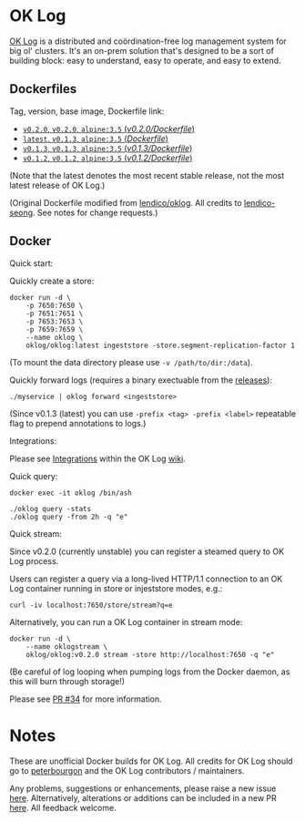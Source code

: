# OK Log

[OK Log](https://github.com/oklog/oklog) is a distributed and coördination-free log management system for big ol' clusters. It's an on-prem solution that's designed to be a sort of building block: easy to understand, easy to operate, and easy to extend.

## Dockerfiles

Tag, version, base image, Dockerfile link:

-	[`v0.2.0`, `v0.2.0`, `alpine:3.5` (*v0.2.0/Dockerfile*)](https://github.com/m247suppport/oklog/blob/master/v0.2.0/Dockerfile)
-	[`latest`, `v0.1.3`, `alpine:3.5` (*Dockerfile*)](https://github.com/m247suppport/oklog/blob/master/Dockerfile)
-	[`v0.1.3`, `v0.1.3`, `alpine:3.5` (*v0.1.3/Dockerfile*)](https://github.com/m247suppport/oklog/blob/master/v0.1.3/Dockerfile)
-	[`v0.1.2`, `v0.1.2`, `alpine:3.5` (*v0.1.2/Dockerfile*)](https://github.com/m247suppport/oklog/blob/master/v0.1.2/Dockerfile)

(Note that the latest denotes the most recent stable release, not the most latest release of OK Log.)

(Original Dockerfile modified from [lendico/oklog](https://hub.docker.com/r/lendico/oklog). All credits to [lendico-seong](https://github.com/lendico-seong). See notes for change requests.)

## Docker

Quick start:

Quickly create a store:

```
docker run -d \
	-p 7650:7650 \
	-p 7651:7651 \
	-p 7653:7653 \
	-p 7659:7659 \
	--name oklog \
	oklog/oklog:latest ingeststore -store.segment-replication-factor 1
```

(To mount the data directory please use `-v /path/to/dir:/data`).

Quickly forward logs (requires a binary exectuable from the [releases](https://github.com/oklog/oklog/releases)):

```
./myservice | oklog forward <ingeststore>
```

(Since v0.1.3 (latest) you can use `-prefix <tag> -prefix <label>` repeatable flag to prepend annotations to logs.)


Integrations:

Please see [Integrations](https://github.com/oklog/oklog/wiki/Integrations) within the OK Log [wiki](https://github.com/oklog/oklog/wiki).

Quick query:

```
docker exec -it oklog /bin/ash
```

```
./oklog query -stats
./oklog query -from 2h -q "e"
```


Quick stream:

Since v0.2.0 (currently unstable) you can register a steamed query to OK Log process.

Users can register a query via a long-lived HTTP/1.1 connection to an OK Log container running in store or injeststore modes, e.g.:

```
curl -iv localhost:7650/store/stream?q=e
```

Alternatively, you can run a OK Log container in stream mode:


```
docker run -d \
	--name oklogstream \
	oklog/oklog:v0.2.0 stream -store http://localhost:7650 -q "e"
```

(Be careful of log looping when pumping logs from the Docker daemon, as this will burn through storage!)

Please see [PR #34](https://github.com/oklog/oklog/pull/34) for more information.


# Notes

These are unofficial Docker builds for OK Log. All credits for OK Log should go to [peterbourgon](https://github.com/peterbourgon) and the OK Log contributors / maintainers.

Any problems, suggestions or enhancements, please raise a new issue [here](https://github.com/m247suppport/oklog/issues/new). Alternatively, alterations or additions can be included in a new PR [here](https://github.com/m247suppport/oklog/pulls). All feedback welcome.